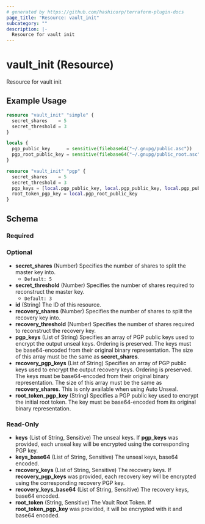 ```yaml
---
# generated by https://github.com/hashicorp/terraform-plugin-docs
page_title: "Resource: vault_init"
subcategory: ""
description: |-
  Resource for vault init
---
```


# vault_init (Resource)

Resource for vault init

## Example Usage

```terraform
resource "vault_init" "simple" {
  secret_shares    = 5
  secret_threshold = 3
}
```

```terraform
locals {
  pgp_public_key      = sensitive(filebase64("~/.gnupg/public.asc"))
  pgp_root_public_key = sensitive(filebase64("~/.gnupg/public_root.asc"))
}

resource "vault_init" "pgp" {
  secret_shares    = 5
  secret_threshold = 3
  pgp_keys = [local.pgp_public_key, local.pgp_public_key, local.pgp_public_key, local.pgp_public_key, local.pgp_public_key]
  root_token_pgp_key = local.pgp_root_public_key
}
```

<!-- schema generated by tfplugindocs -->
## Schema

### Required

### Optional
- **secret_shares** (Number) Specifies the number of shares to split the master key into.
  - `Default: 5`
- **secret_threshold** (Number) Specifies the number of shares required to reconstruct the master key.
  - `Default: 3`
- **id** (String) The ID of this resource.
- **recovery_shares** (Number) Specifies the number of shares to split the recovery key into.
- **recovery_threshold** (Number) Specifies the number of shares required to reconstruct the recovery key.
- **pgp_keys** (List of String) Specifies an array of PGP public keys used to encrypt the output unseal keys. Ordering is preserved. The keys must be base64-encoded from their original binary representation. The size of this array must be the same as **secret_shares**.
- **recovery_pgp_keys** (List of String) Specifies an array of PGP public keys used to encrypt the output recovery keys. Ordering is preserved. The keys must be base64-encoded from their original binary representation. The size of this array must be the same as **recovery_shares**. This is only available when using Auto Unseal.
- **root_token_pgp_key** (String) Specifies a PGP public key used to encrypt the initial root token. The key must be base64-encoded from its original binary representation.

### Read-Only

- **keys** (List of String, Sensitive) The unseal keys. If **pgp_keys** was provided, each unseal key will be encrypted using the corresponding PGP key.
- **keys_base64** (List of String, Sensitive) The unseal keys, base64 encoded.
- **recovery_keys** (List of String, Sensitive) The recovery keys. If **recovery_pgp_keys** was provided, each recovery key will be encrypted using the corresponding recovery PGP key.
- **recovery_keys_base64** (List of String, Sensitive) The recovery keys, base64 encoded.
- **root_token** (String, Sensitive) The Vault Root Token. If **root_token_pgp_key** was provided, it will be encrypted with it and base64 encoded.

